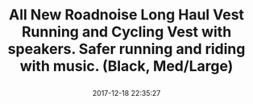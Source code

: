 ---
title: > #shorten me
  All New Roadnoise Long Haul Vest Running and Cycling Vest with speakers. Safer running and riding with music. (Black, Med/Large)
name: >
  All New Roadnoise Long Haul Vest Running and Cycling Vest with speakers. Safer running and riding with music. (Black, Med/Large)
date: "2017-12-18 22:35:27"
buy_now: "https://www.amazon.com/Roadnoise-Running-Cycling-speakers-running/dp/B01N3PKDZ8?psc=1&SubscriptionId=AKIAIA5RBQIWQVTCUEUQ&tag=coldcutdeals-20&linkCode=xm2&camp=2025&creative=165953&creativeASIN=B01N3PKDZ8"
description_markdown: >-

  - Vest with speakers. Run and ride safe with music. Speakers below, not in your ears. Holds any phone. Amplified volume control works with Bluetooth, or wired. Multiple hydrations options. Highly reflective. wearable speakers for running.


tweet_id_str: "942886050841747458"
price: "$89.95"
list_price: "undefined"
deal_price: "undefined"
you_save: "undefined"
asin: "B01N3PKDZ8"
image: "https://images-na.ssl-images-amazon.com/images/I/51Ex1M0lxjL.jpg"
---